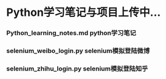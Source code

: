 # Python学习笔记与项目上传中...

### Python_learning_notes.md   python学习笔记

### selenium_weibo_login.py    selenium模拟登陆微博

### selenium_zhihu_login.py    selenium模拟登陆知乎
